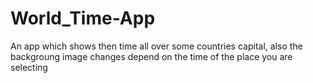 # World_Time-App
An app which shows then time all over some countries capital, also the backgroung image changes depend on the time of the place you are selecting
